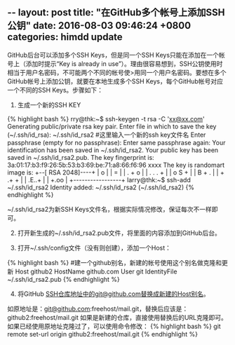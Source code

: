 --
layout: post
title:  "在GitHub多个帐号上添加SSH公钥"
date:   2016-08-03 09:46:24 +0800
categories: himdd update
---

GitHub后台可以添加多个SSH Keys，但是同一个SSH Keys只能在添加在一个帐号上（添加时提示“Key is already in use”）。理由很容易想到，SSH公钥使用时相当于用户名密码，不可能两个不同的帐号使>用同一个用户名密码。要想在多个GitHub帐号上添加公钥，就要在本地生成多个SSH Keys，每个GitHub帐号对应一个不同的SSH Keys。步骤如下：

1. 生成一个新的SSH KEY

{% highlight bash %}
rry@thk:~$ ssh-keygen -t rsa -C 'xx@xx.com'
Generating public/private rsa key pair.
Enter file in which to save the key (~/.ssh/id_rsa): ~/.ssh/id_rsa2 #这里输入一个新的ssh key文件名
Enter passphrase (empty for no passphrase):
Enter same passphrase again:
Your identification has been saved in ~/.ssh/id_rsa2.
Your public key has been saved in ~/.ssh/id_rsa2.pub.
The key fingerprint is:
3a:01:17:b3:f9:26:5b:53:b3:69:be:71:a8:66:f6:96 xxxx
The key is randomart image is:
+--[ RSA 2048]----+
|      o          |
|       =         |
|    . +   o      |
|     . . . +     |
|      o S +      |
|       B + .     |
|      +  .+ +    |
|       .E..+     |
|       +.oo      |
+-----------------+
larry@thk:~$ ssh-add ~/.ssh/id_rsa2
Identity added: ~/.ssh/id_rsa2 (~/.ssh/id_rsa2)
{% endhighlight %}

~/.ssh/id_rsa2为新SSH Keys文件名，根据实际情况修改，保证每次不一样即可。

2. 打开新生成的~/.ssh/id_rsa2.pub文件，将里面的内容添加到GitHub后台。

3. 打开~/.ssh/config文件（没有则创建），添加一个Host：

{% highlight bash %}
#建一个github别名，新建的帐号使用这个别名做克隆和更新
Host github2
HostName github.com
User git
IdentityFile ~/.ssh/id_rsa2.pub
{% endhighlight %}

4. 将GitHub SSH仓库地址中的git@github.com替换成新建的Host别名。

如原地址是：git@github.com:freehost/mail.git，替换后应该是：github2:freehost/mail.git
如果是新建的仓库，直接使用替换后的URL克隆即可。如果已经使用原地址克隆过了，可以使用命令修改：
{% highlight bash %}
git remote set-url origin github2:freehost/mail.git
{% endhighlight %}
